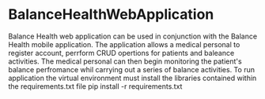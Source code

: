 # BalanceHealthWebApplication
Balance Health web application can be used in conjunction with the Balance Health mobile application.
The application allows a medical personal to register account, perrform CRUD opertions for patients and baleance activities.
The medical personal can then begin monitoring the patient's balance perfromance whil carrying out a series of balance activities.
To run application the virtual environment must install the libraries contained within the requirements.txt file
pip install -r requirements.txt
